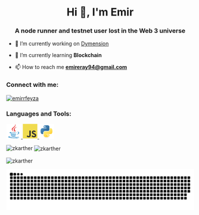 <h1 align="center">Hi 👋, I'm Emir</h1>
<h3 align="center">A node runner and testnet user lost in the Web 3 universe</h3>

- 🔭 I’m currently working on [Dymension](https://github.com/dymensionxyz)

- 🌱 I’m currently learning **Blockchain**

- 📫 How to reach me **emireray94@gmail.com**

<h3 align="left">Connect with me:</h3>
<p align="left">
<a href="https://twitter.com/emirrfeyza" target="blank"><img align="center" src="https://raw.githubusercontent.com/rahuldkjain/github-profile-readme-generator/master/src/images/icons/Social/twitter.svg" alt="emirrfeyza" height="30" width="40" /></a>
</p>

<h3 align="left">Languages and Tools:</h3>
<p align="left"> <a href="https://www.java.com" target="_blank" rel="noreferrer"> <img src="https://raw.githubusercontent.com/devicons/devicon/master/icons/java/java-original.svg" alt="java" width="40" height="40"/> </a> <a href="https://developer.mozilla.org/en-US/docs/Web/JavaScript" target="_blank" rel="noreferrer"> <img src="https://raw.githubusercontent.com/devicons/devicon/master/icons/javascript/javascript-original.svg" alt="javascript" width="40" height="40"/> </a> <a href="https://www.python.org" target="_blank" rel="noreferrer"> <img src="https://raw.githubusercontent.com/devicons/devicon/master/icons/python/python-original.svg" alt="python" width="40" height="40"/> </a> </p>

<p><img align="left" src="https://github-readme-stats.vercel.app/api/top-langs?username=zkarther&show_icons=true&locale=en&layout=compact" alt="zkarther" /></p>

<p>&nbsp;<img align="center" src="https://github-readme-stats.vercel.app/api?username=zkarther&show_icons=true&locale=en" alt="zkarther" /></p>

<p><img align="center" src="https://github-readme-streak-stats.herokuapp.com/?user=zkarther&" alt="zkarther" /></p>



![snake gif](https://github.com/zkarther/zkarther/blob/output/github-contribution-grid-snake.svg)

